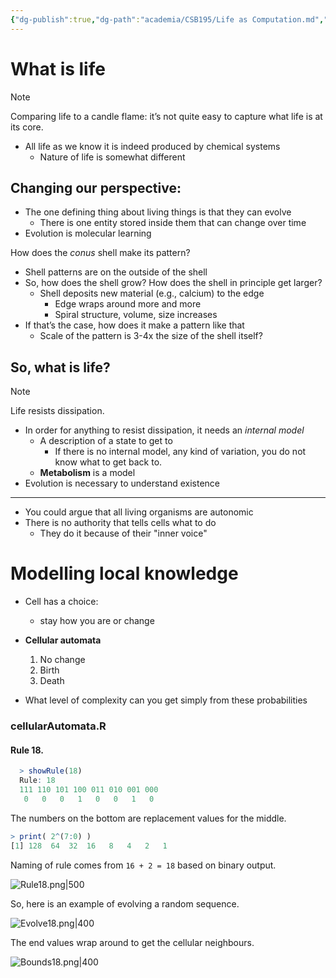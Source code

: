 ```yaml
---
{"dg-publish":true,"dg-path":"academia/CSB195/Life as Computation.md","permalink":"/academia/csb-195/life-as-computation/","created":"2023-10-18T16:22:02.399-04:00","updated":"2023-10-18T18:23:50.099-04:00"}
---
```


# What is life
> [!note]
> Comparing life to a candle flame: it’s not quite easy to capture what life is at its core.
- All life as we know it is indeed produced by chemical systems
    - Nature of life is somewhat different

## Changing our perspective:

- The one defining thing about living things is that they can evolve
    - There is one entity stored inside them that can change over time
- Evolution is molecular learning

How does the *conus* shell make its pattern?

- Shell patterns are on the outside of the shell
- So, how does the shell grow? How does the shell in principle get larger?
    - Shell deposits new material (e.g., calcium) to the edge
        - Edge wraps around more and more
        - Spiral structure, volume, size increases
- If that’s the case, how does it make a pattern like that
    - Scale of the pattern is 3-4x the size of the shell itself?

## So, what is life?

>[!note]
>Life resists dissipation.

- In order for anything to resist dissipation, it needs an *internal model*
	- A description of a state to get to
		- If there is no internal model, any kind of variation, you do not know what to get back to.
	- **Metabolism** is a model
- Evolution is necessary to understand existence
---
- You could argue that all living organisms are autonomic
- There is no authority that tells cells what to do
	- They do it because of their "inner voice"

# Modelling local knowledge
- Cell has a choice:
	- stay how you are or change

- **Cellular automata**
	1. No change
	2. Birth
	3. Death
- What level of complexity can you get simply from these probabilities

### cellularAutomata.R
#### Rule 18.

```R
  > showRule(18)
  Rule: 18
  111 110 101 100 011 010 001 000
   0   0   0   1   0   0   1   0  
```
The numbers on the bottom are replacement values for the middle.

```R
> print( 2^(7:0) )
[1] 128  64  32  16   8   4   2   1
```
Naming of rule comes from `16 + 2 = 18` based on binary output.

![Rule18.png|500](/img/user/Files/Rule18.png)

So, here is an example of evolving a random sequence.

![Evolve18.png|400](/img/user/Files/Evolve18.png)

The end values wrap around to get the cellular neighbours.

![Bounds18.png|400](/img/user/Files/Bounds18.png)